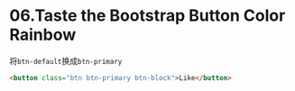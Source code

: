 # 06.Taste the Bootstrap Button Color Rainbow

将`btn-default`换成`btn-primary`

```html
<button class="btn btn-primary btn-block">Like</button>
```

